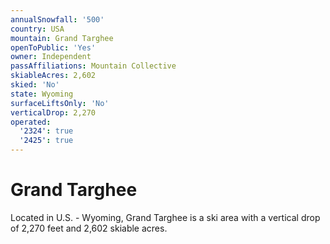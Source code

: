 ```yaml
---
annualSnowfall: '500'
country: USA
mountain: Grand Targhee
openToPublic: 'Yes'
owner: Independent
passAffiliations: Mountain Collective
skiableAcres: 2,602
skied: 'No'
state: Wyoming
surfaceLiftsOnly: 'No'
verticalDrop: 2,270
operated:
  '2324': true
  '2425': true
---
```



# Grand Targhee

Located in U.S. - Wyoming, Grand Targhee is a ski area with a vertical drop of 2,270 feet and 2,602 skiable acres.
